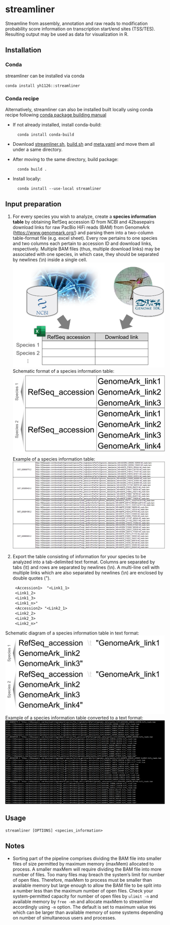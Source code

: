 # streamliner

Streamline from assembly, annotation and raw reads to modification probability score information on transcription start/end sites (TSS/TES). Resulting output may be used as data for visualization in R.

## Installation
### Conda
streamliner can be installed via conda
```
conda install yh1126::streamliner
```
### Conda recipe
Alternatively, streamliner can also be installed built locally using conda recipe following [conda package building manual](https://docs.conda.io/projects/conda-build/en/latest/user-guide/tutorials/build-pkgs.html)

* If not already installed, install conda-build:

        conda install conda-build

* Download [streamliner.sh](streamliner.sh), [build.sh](build.sh) and [meta.yaml](meta.yaml) and move them all under a same directory.
* After moving to the same directory, build package:

        conda build .

* Install locally:

        conda install --use-local streamliner

## Input preparation

1. For every species you wish to analyze, create a __species information table__ by obtaining RefSeq accession ID from NCBI and 42basepairs download links for raw PacBio HiFi reads (BAM) from GenomeArk (https://www.genomeark.org/) and parsing them into a two-column table-format file (e.g. excel sheet). Every row pertains to one species and two columns each pertain to accession ID and download links, respectively. Multiple BAM files (thus, multiple download links) may be associated with one species, in which case, they should be separated by newlines (\n) inside a single cell. ![Diagram of input preparation](input_prep_1.png?raw=true "Diagram of input preparation")  
  Schematic format of a species information table: ![Species information table format](species_information_table_format.png?raw=true "Species information table format")  
  Example of a species information table: ![Species information table example](species_information_table_example.png?raw=true "Example of a species information table")

2. Export the table consisting of information for your species to be analyzed into a tab-delimited text format. Columns are separated by tabs (\t) and rows are separated by newlines (\n). A multi-line cell with multiple links which are also separated by newlines (\n) are enclosed by double quotes (").  
  
  
        <Accession1>  "<Link1_1>
        <Link1_2>
        <Link1_3>
        <Link1_n>"
        <Accession2> "<Link2_1>
        <Link2_2>
        <Link2_3>
        <Link2_n>"  
  
  Schematic diagram of a species information table in text format: ![Schematic diagram of a species table converted to text format](species_information_table_txt_format.png?raw=true "Schematic diagram of a species table converted to text format")  
Example of a species information table converted to a text format: ![Example of a species information table in text format](species_information_table_txt_example.png?raw=true "Example of a species information table in text format")

## Usage

```
streamliner [OPTIONS] <species_information>
```

## Notes

* Sorting part of the pipeline comprises dividing the BAM file into smaller files of size permitted by maximum memory (maxMem) allocated to process. A smaller maxMem will require dividing the BAM file into more number of files. Too many files may breach the system’s limit for number of open files. Therefore, maxMem to process must be smaller than available memory but large enough to allow the BAM file to be split into a number less than the maximum number of open files. Check your system-permitted capacity for number of open files by `ulimit -n` and available memory by `free -mh` and allocate maxMem to streamliner accordingly using `-m` option. The default is set to maximum value `99G` which can be larger than available memory of some systems depending on number of simultaneous users and processes.
